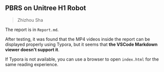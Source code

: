 ## PBRS on Unitree H1 Robot

> Zhizhou Sha

The report is in `Report.md`. 

After testing, it was found that the MP4 videos inside the report can be displayed properly using Typora, but it seems that **the VSCode Markdown viewer doesn't support it**. 

If Typora is not available, you can use a browser to open `index.html` for the same reading experience.